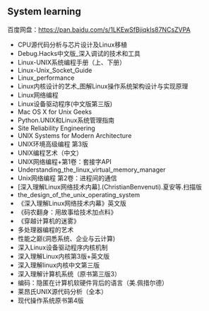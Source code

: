 ## System learning
百度网盘：https://pan.baidu.com/s/1LKEwSfBjiqkIs87NCsZVPA
- CPU源代码分析与芯片设计及Linux移植
- Debug.Hacks中文版_深入调试的技术和工具
- Linux-UNIX系统编程手册（上、下册）
- Linux-Unix_Socket_Guide
- Linux_performance
- Linux内核设计的艺术_图解Linux操作系统架构设计与实现原理
- Linux网络编程
- Linux设备驱动程序(中文版第三版)
- Mac OS X for Unix Geeks
- Python.UNIX和Linux系统管理指南
- Site Reliability Engineering
- UNIX Systems for Modern Architecture
- UNIX环境高级编程 第3版
- UNIX编程艺术（中文）
- UNIX网络编程+第1卷：套接字API
- Understanding_the_linux_virtual_memory_manager
- Unix网络编程 第2卷：进程间的通信
- [深入理解Linux网络技术内幕].(ChristianBenvenuti).夏安等.扫描版
- the_design_of_the_unix_operating_system
- 《深入理解Linux网络技术内幕》英文版
- 《码农翻身：用故事给技术加点料》
- 《穿越计算机的迷雾》
- 多处理器编程的艺术
- 性能之巅(洞悉系统、企业与云计算)
- 深入Linux设备驱动程序内核机制
- 深入理解Linux内核第3版+英文版
- 深入理解linux内核中文第三版
- 深入理解计算机系统（原书第三版3）
- 编码：隐匿在计算机软硬件背后的语言（美.佩措尔德）
- 莱昂氏UNIX源代码分析（全本）
- 现代操作系统原书第4版

